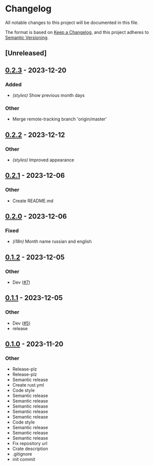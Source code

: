 # Changelog
All notable changes to this project will be documented in this file.

The format is based on [Keep a Changelog](https://keepachangelog.com/en/1.0.0/),
and this project adheres to [Semantic Versioning](https://semver.org/spec/v2.0.0.html).

## [Unreleased]

## [0.2.3](https://github.com/averichev/yew-datepicker/compare/v0.2.2...v0.2.3) - 2023-12-20

### Added
- *(styles)* Show previous month days

### Other
- Merge remote-tracking branch 'origin/master'

## [0.2.2](https://github.com/averichev/yew-datepicker/compare/v0.2.1...v0.2.2) - 2023-12-12

### Other
- *(styles)* Improved appearance

## [0.2.1](https://github.com/averichev/yew-datepicker/compare/v0.2.0...v0.2.1) - 2023-12-06

### Other
- Create README.md

## [0.2.0](https://github.com/averichev/yew-datepicker/compare/v0.1.2...v0.2.0) - 2023-12-06

### Fixed
- *(i18n)* Month name russian and english

## [0.1.2](https://github.com/averichev/yew-datepicker/compare/v0.1.1...v0.1.2) - 2023-12-05

### Other
- Dev ([#7](https://github.com/averichev/yew-datepicker/pull/7))

## [0.1.1](https://github.com/averichev/yew-datepicker/compare/v0.1.0...v0.1.1) - 2023-12-05

### Other
- Dev ([#5](https://github.com/averichev/yew-datepicker/pull/5))
- release

## [0.1.0](https://github.com/averichev/yew-datepicker/releases/tag/v0.1.0) - 2023-11-20

### Other
- Release-plz
- Release-plz
- Semantic release
- Create rust.yml
- Code style
- Semantic release
- Semantic release
- Semantic release
- Semantic release
- Semantic release
- Code style
- Semantic release
- Semantic release
- Semantic release
- Fix repository url
- Crate description
- .gitignore
- init commit
